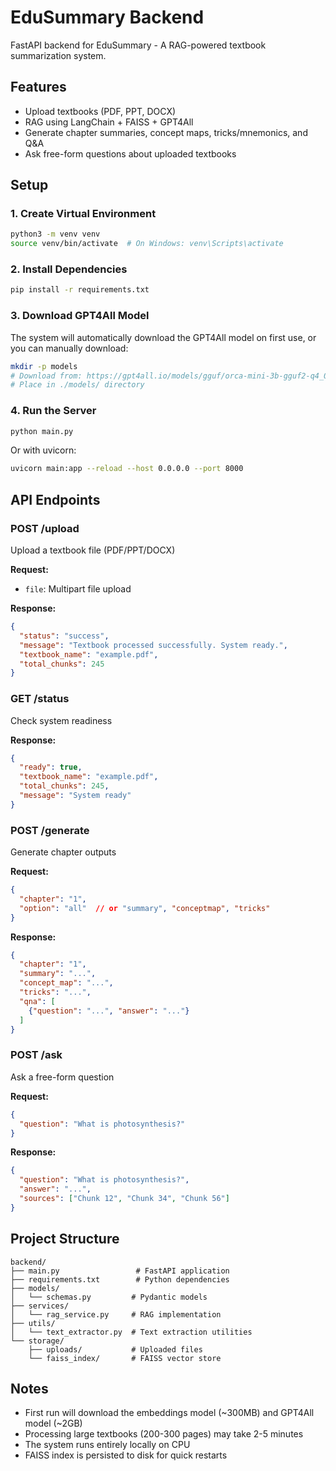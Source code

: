 # EduSummary Backend

FastAPI backend for EduSummary - A RAG-powered textbook summarization system.

## Features

- Upload textbooks (PDF, PPT, DOCX)
- RAG using LangChain + FAISS + GPT4All
- Generate chapter summaries, concept maps, tricks/mnemonics, and Q&A
- Ask free-form questions about uploaded textbooks

## Setup

### 1. Create Virtual Environment

```bash
python3 -m venv venv
source venv/bin/activate  # On Windows: venv\Scripts\activate
```

### 2. Install Dependencies

```bash
pip install -r requirements.txt
```

### 3. Download GPT4All Model

The system will automatically download the GPT4All model on first use, or you can manually download:

```bash
mkdir -p models
# Download from: https://gpt4all.io/models/gguf/orca-mini-3b-gguf2-q4_0.gguf
# Place in ./models/ directory
```

### 4. Run the Server

```bash
python main.py
```

Or with uvicorn:

```bash
uvicorn main:app --reload --host 0.0.0.0 --port 8000
```

## API Endpoints

### POST /upload
Upload a textbook file (PDF/PPT/DOCX)

**Request:**
- `file`: Multipart file upload

**Response:**
```json
{
  "status": "success",
  "message": "Textbook processed successfully. System ready.",
  "textbook_name": "example.pdf",
  "total_chunks": 245
}
```

### GET /status
Check system readiness

**Response:**
```json
{
  "ready": true,
  "textbook_name": "example.pdf",
  "total_chunks": 245,
  "message": "System ready"
}
```

### POST /generate
Generate chapter outputs

**Request:**
```json
{
  "chapter": "1",
  "option": "all"  // or "summary", "conceptmap", "tricks"
}
```

**Response:**
```json
{
  "chapter": "1",
  "summary": "...",
  "concept_map": "...",
  "tricks": "...",
  "qna": [
    {"question": "...", "answer": "..."}
  ]
}
```

### POST /ask
Ask a free-form question

**Request:**
```json
{
  "question": "What is photosynthesis?"
}
```

**Response:**
```json
{
  "question": "What is photosynthesis?",
  "answer": "...",
  "sources": ["Chunk 12", "Chunk 34", "Chunk 56"]
}
```

## Project Structure

```
backend/
├── main.py                 # FastAPI application
├── requirements.txt        # Python dependencies
├── models/
│   └── schemas.py         # Pydantic models
├── services/
│   └── rag_service.py     # RAG implementation
├── utils/
│   └── text_extractor.py  # Text extraction utilities
└── storage/
    ├── uploads/           # Uploaded files
    └── faiss_index/       # FAISS vector store
```

## Notes

- First run will download the embeddings model (~300MB) and GPT4All model (~2GB)
- Processing large textbooks (200-300 pages) may take 2-5 minutes
- The system runs entirely locally on CPU
- FAISS index is persisted to disk for quick restarts

